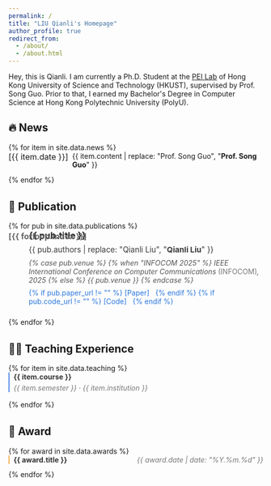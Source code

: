 ```yaml
---
permalink: /
title: "LIU Qianli's Homepage"
author_profile: true
redirect_from: 
  - /about/
  - /about.html
---
```


<style>
/* 直接在页面内定义样式 */
.publication {
  margin-bottom: 2rem !important;
}

.pub-item {
  position: relative !important;
  margin-bottom: 1.5rem !important;
  padding-left: 2.5rem !important; /* 增加左侧填充以容纳序号 */
}

.pub-number {
  position: absolute !important;
  left: 0 !important;
  top: 0.1rem !important;
  font-weight: bold !important;
  color: #666 !important;
  font-size: 1rem !important;
}

.pub-title {
  font-weight: bold !important;
  font-size: 1.1rem !important;
  margin-bottom: 0.5rem !important;
  color: #2a2a2a !important;
}

.pub-authors {
  margin-bottom: 0.5rem !important;
  font-size: 0.95rem !important;
  color: #3a3a3a !important;
}

.pub-venue {
  font-style: italic !important;
  margin-bottom: 0.5rem !important;
  color: #555 !important;
}

.venue-abbr {
  font-style: normal !important;
  color: #777 !important;
}

.pub-links {
  margin-top: 0.5rem !important;
  margin-right: 0.5rem !important;
  text-decoration: none !important;
  color: #2a76dd !important;
}

.pub-links a {
  margin-right: 0.5rem !important;
  text-decoration: none !important;
  color: #2a76dd !important;
}

.award-item {
  display: flex !important;
  justify-content: space-between !important;
  margin-bottom: 0.8rem !important;
  padding-left: 0.5rem !important;
  border-left: 2px solid #f0ad4e !important;
}

.award-title {
  font-weight: bold !important;
  color: #333 !important;
}

.award-date {
  color: #777 !important;
  font-style: italic !important;
}

/* 修改新闻项的样式 */
.news-container {
  margin-bottom: 2rem !important;
}

.news-item {
  position: relative !important;
  margin-bottom: 0.8rem !important;
  display: flex !important;
}

.news-date {
  font-size: 1rem !important;
  font-weight: normal !important;
  /* color: black !important; */
  margin-right: 0.5rem !important;
  /* font-family: "Menlo","Liberation Mono", monospace !important; */
  min-width: 6rem !important;
  display: inline-block !important;
}

.news-content {
  display: inline !important;
  flex: 1 !important;
}

/* 教学经历的样式 */
.teaching-container {
  margin-bottom: 2rem !important;
}

.teaching-item {
  margin-bottom: 1rem !important;
  padding-left: 0.5rem !important;
  border-left: 2px solid #4a86e8 !important;
}

.teaching-course {
  font-weight: bold !important;
  color: #333 !important;
  margin-bottom: 0.3rem !important;
}

.teaching-role {
  display: inline-block !important;
  margin-left: 0.5rem !important;
}

.teaching-info {
  color: #777 !important;
  font-style: italic !important;
}
</style>

Hey, this is Qianli. I am currently a Ph.D. Student at the [PEI Lab](https://peilab.netlify.app/) of Hong Kong University of Science and Technology (HKUST), supervised by Prof. Song Guo. Prior to that, I earned my Bachelor's Degree in Computer Science at Hong Kong Polytechnic University (PolyU).

## 🔥 News
<div class="news-container">
{% for item in site.data.news %}
<div class="news-item">
  <span class="news-date">[{{ item.date }}]</span>
  <span class="news-content">{{ item.content | replace: "Prof. Song Guo", "<strong>Prof. Song Guo</strong>"  }}</span>
</div>
{% endfor %}
</div>

## 📃 Publication
<div class="publication">
{% for pub in site.data.publications %}
  <div class="pub-item">
    <div class="pub-number">[{{ forloop.index }}]</div>
    <div class="pub-title">{{ pub.title }}</div>
    <div class="pub-authors">{{ pub.authors | replace: "Qianli Liu", "<strong>Qianli Liu</strong>" }}</div>
    <div class="pub-venue">
      {% case pub.venue %}
        {% when "INFOCOM 2025" %}
          IEEE International Conference on Computer Communications <span class="venue-abbr">(INFOCOM)</span>, 2025
        {% else %}
          {{ pub.venue }}
      {% endcase %}
    </div>
    <div class="pub-links">
      {% if pub.paper_url != "" %}
      <a href="{{ pub.paper_url }}">[Paper]</a>
      {% endif %}
      {% if pub.code_url != "" %}
      <a href="{{ pub.code_url }}">[Code]</a>
      {% endif %}
    </div>
  </div>
{% endfor %}
</div>


## 👨‍🏫 Teaching Experience
<div class="teaching-container">
{% for item in site.data.teaching %}
  <div class="teaching-item">
    <div class="teaching-course">{{ item.course }}</div>
    <div class="teaching-info">{{ item.semester }} · {{ item.institution }}</div>
  </div>
{% endfor %}
</div>

## 🏅 Award
<div class="awards-container">
{% for award in site.data.awards %}
  <div class="award-item">
    <span class="award-title">{{ award.title }}</span>
    <span class="award-date">{{ award.date | date: "%Y.%m.%d" }}</span>
  </div>
{% endfor %}
</div>